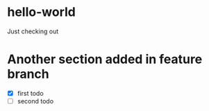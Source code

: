 # hello-world
Just checking out

# Another section added in feature branch
- [x] first todo
- [ ] second todo
